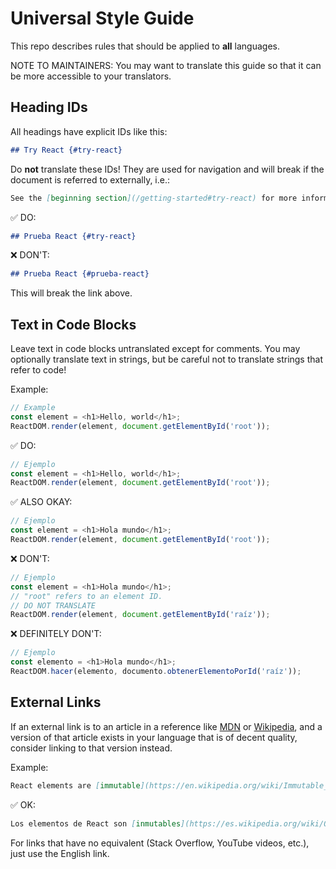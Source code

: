 # Universal Style Guide

This repo describes rules that should be applied to **all** languages.

NOTE TO MAINTAINERS: You may want to translate this guide so that it can be more accessible to your translators.

## Heading IDs

All headings have explicit IDs like this:

```md
## Try React {#try-react}
```

Do **not** translate these IDs! They are used for navigation and will break if the document is referred to externally, i.e.:

```md
See the [beginning section](/getting-started#try-react) for more information.
```

✅ DO:

```md
## Prueba React {#try-react}
```

❌ DON'T:

```md
## Prueba React {#prueba-react}
```

This will break the link above.

## Text in Code Blocks

Leave text in code blocks untranslated except for comments. You may optionally translate text in strings, but be careful not to translate strings that refer to code!

Example:
```js
// Example
const element = <h1>Hello, world</h1>;
ReactDOM.render(element, document.getElementById('root'));
```

✅ DO:

```js
// Ejemplo
const element = <h1>Hello, world</h1>;
ReactDOM.render(element, document.getElementById('root'));
```

✅ ALSO OKAY:

```js
// Ejemplo
const element = <h1>Hola mundo</h1>;
ReactDOM.render(element, document.getElementById('root'));
```

❌ DON'T:

```js
// Ejemplo
const element = <h1>Hola mundo</h1>;
// "root" refers to an element ID.
// DO NOT TRANSLATE
ReactDOM.render(element, document.getElementById('raíz'));
```

❌ DEFINITELY DON'T:

```js
// Ejemplo
const elemento = <h1>Hola mundo</h1>;
ReactDOM.hacer(elemento, documento.obtenerElementoPorId('raíz'));
```

## External Links

If an external link is to an article in a reference like [MDN] or [Wikipedia], and a version of that article exists in your language that is of decent quality, consider linking to that version instead.

[MDN]: https://developer.mozilla.org/en-US/
[Wikipedia]: https://en.wikipedia.org/wiki/Main_Page

Example:

```md
React elements are [immutable](https://en.wikipedia.org/wiki/Immutable_object).
```

✅ OK:

```md
Los elementos de React son [inmutables](https://es.wikipedia.org/wiki/Objeto_inmutable).
```

For links that have no equivalent (Stack Overflow, YouTube videos, etc.), just use the English link.
